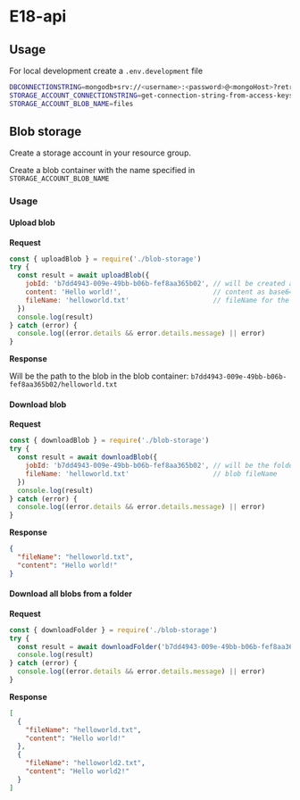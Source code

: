 # E18-api

## Usage

For local development create a `.env.development` file
```bash
DBCONNECTIONSTRING=mongodb+srv://<username>:<password>@<mongoHost>?retryWrites=true&w=majority
STORAGE_ACCOUNT_CONNECTIONSTRING=get-connection-string-from-access-keys-on-your-storage-account
STORAGE_ACCOUNT_BLOB_NAME=files
```

## Blob storage

Create a storage account in your resource group.

Create a blob container with the name specified in `STORAGE_ACCOUNT_BLOB_NAME`

### Usage

#### Upload blob

**Request**
```javascript
const { uploadBlob } = require('./blob-storage')
try {
  const result = await uploadBlob({
    jobId: 'b7dd4943-009e-49bb-b06b-fef8aa365b02', // will be created as a folder in the blob container
    content: 'Hello world!',                       // content as base64 or pure text 
    fileName: 'helloworld.txt'                     // fileName for the blob
  })
  console.log(result)
} catch (error) {
  console.log((error.details && error.details.message) || error)
}
```

**Response**

Will be the path to the blob in the blob container: `b7dd4943-009e-49bb-b06b-fef8aa365b02/helloworld.txt`

#### Download blob

**Request**
```javascript
const { downloadBlob } = require('./blob-storage')
try {
  const result = await downloadBlob({
    jobId: 'b7dd4943-009e-49bb-b06b-fef8aa365b02', // will be the folder in the blob container
    fileName: 'helloworld.txt'                     // blob fileName
  })
  console.log(result)
} catch (error) {
  console.log((error.details && error.details.message) || error)
}
```

**Response**
```json
{
  "fileName": "helloworld.txt",
  "content": "Hello world!"
}
```

#### Download all blobs from a folder

**Request**
```javascript
const { downloadFolder } = require('./blob-storage')
try {
  const result = await downloadFolder('b7dd4943-009e-49bb-b06b-fef8aa365b02') // will be the folder in the blob container
  console.log(result)
} catch (error) {
  console.log((error.details && error.details.message) || error)
}
```

**Response**
```json
[
  {
    "fileName": "helloworld.txt",
    "content": "Hello world!"
  },
  {
    "fileName": "helloworld2.txt",
    "content": "Hello world2!"
  }
]
```
